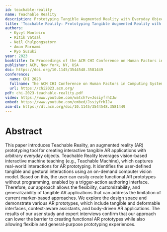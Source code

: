 ```yaml
---
id: teachable-reality
name: Teachable Reality
description: Prototyping Tangible Augmented Reality with Everyday Objects by Leveraging Interactive Machine Teaching
title: 'Teachable Reality: Prototyping Tangible Augmented Reality with Everyday Objects by Leveraging Interactive Machine Teaching'
authors:
  - Kyzyl Monteiro
  - Ritik Vatsal
  - Neil Chulpongsatorn
  - Aman Parnami
  - Ryo Suzuki
year: 2023
booktitle: In Proceedings of the ACM CHI Conference on Human Factors in Computing Systems (CHI '23)
publisher: ACM, New York, NY, USA
doi: https://doi.org/10.1145/3544548.3581449
conference:
  name: CHI 2023
  fullname: The ACM CHI Conference on Human Factors in Computing Systems (CHI 2023)
  url: https://chi2023.acm.org/
pdf: chi-2023-teachable-reality.pdf
video: https://www.youtube.com/watch?v=JssiyfrhIJw
embed: https://www.youtube.com/embed/JssiyfrhIJw
acm-dl: https://dl.acm.org/doi/10.1145/3544548.3581449
---
```


# Abstract

This paper introduces Teachable Reality, an augmented reality (AR) prototyping tool for creating interactive tangible AR applications with arbitrary everyday objects. Teachable Reality leverages vision-based interactive machine teaching (e.g., Teachable Machine), which captures real-world interactions for AR prototyping. It identifies the user-defined tangible and gestural interactions using an on-demand computer vision model. Based on this, the user can easily create functional AR prototypes without programming, enabled by a trigger-action authoring interface. Therefore, our approach allows the flexibility, customizability, and generalizability of tangible AR applications that can address the limitation of current marker-based approaches. We explore the design space and demonstrate various AR prototypes, which include tangible and deformable interfaces, context-aware assistants, and body-driven AR applications. The results of our user study and expert interviews confirm that our approach can lower the barrier to creating functional AR prototypes while also allowing flexible and general-purpose prototyping experiences.


